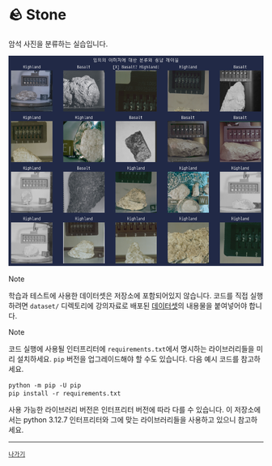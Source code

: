 # 🪨 Stone

암석 사진을 분류하는 실습입니다.

![](/resources/stone.png)

> [!NOTE]
> 학습과 테스트에 사용한 데이터셋은 저장소에 포함되어있지 않습니다. 코드를 직접 실행하려면 `dataset/` 디렉토리에 강의자료로 배포된 [데이터셋](https://github.com/neptun92/PyTorch_excersize/tree/main/data)의 내용물을 붙여넣어야 합니다.

> [!NOTE]
> 코드 실행에 사용될 인터프리터에 `requirements.txt`에서 명시하는 라이브러리들을 미리 설치하세요. `pip` 버전을 업그레이드해야 할 수도 있습니다. 다음 예시 코드를 참고하세요.
> ```
> python -m pip -U pip
> pip install -r requirements.txt
> ```
> 사용 가능한 라이브러리 버전은 인터프리터 버전에 따라 다를 수 있습니다. 이 저장소에서는 python 3.12.7 인터프리터와 그에 맞는 라이브러리들을 사용하고 있으니 참고하세요.

---
[`나가기`](../)